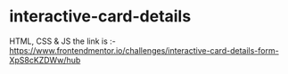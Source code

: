 # interactive-card-details
HTML, CSS &amp; JS the link is :- https://www.frontendmentor.io/challenges/interactive-card-details-form-XpS8cKZDWw/hub
